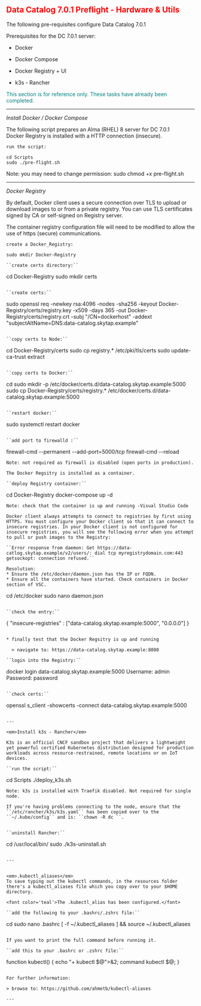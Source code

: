 ## <font color='red'>Data Catalog 7.0.1 Preflight - Hardware & Utils</font>  

The following pre-requisites configure Data Catalog 7.0.1

Prerequisites for the DC 7.0.1 server:
* Docker
* Docker Compose
* Docker Registry + UI 

* k3s - Rancher

<font color='teal'>This section is for reference only. These tasks have already been completed.</font>

---

<em>Install Docker / Docker Compose</em>

The following script prepares an Alma (RHEL) 8 server for DC 7.0.1  
Docker Registry is installed with a HTTP connection (insecure).

``run the script:``
```
cd Scripts
sudo ./pre-flight.sh
```
Note: you may need to change permission: sudo chmod +x pre-flight.sh

--- 

<em>Docker Registry</em>

By default, Docker client uses a secure connection over TLS to upload or download images to or from a private registry. You can use TLS certificates signed by CA or self-signed on Registry server.

The container registry configuration file will need to be modified to allow the use of https (secure) communications.

``create a Docker_Registry:``
```
sudo mkdir Docker-Registry

``create certs directory:``
```
cd Docker-Registry
sudo mkdir certs
```

``create certs:``
```
sudo openssl req -newkey rsa:4096 -nodes -sha256 -keyout Docker-Registry/certs/registry.key -x509 -days 365 -out Docker-Registry/certs/registry.crt -subj "/CN=dockerhost" -addext "subjectAltName=DNS:data-catalog.skytap.example"
```

``copy certs to Node:``
```
cd Docker-Registry/certs
sudo cp registry.* /etc/pki/tls/certs
sudo update-ca-trust extract
```

``copy certs to Docker:``
```
cd
sudo mkdir -p /etc/docker/certs.d/data-catalog.skytap.example:5000
sudo cp Docker-Registry/certs/registry.* /etc/docker/certs.d/data-catalog.skytap.example:5000
```

``restart docker:``
```
sudo systemctl restart docker
```

``add port to firewalld :``
```
firewall-cmd --permanent --add-port=5000/tcp
firewall-cmd --reload
```
Note: not required as firewall is disabled (open ports in production).

The Docker Regsitry is installed as a container.

``deploy Registry container:``
```
cd Docker-Registry
docker-compose up -d
```
Note: check that the container is up and running -Visual Studio Code

Docker client always attempts to connect to registries by first using HTTPS. You must configure your Docker client so that it can connect to insecure registries. In your Docker client is not configured for insecure registries, you will see the following error when you attempt to pull or push images to the Registry:  

``Error response from daemon: Get https://data-catlog.skytap.example/v2/users/: dial tcp myregistrydomain.com:443 getsockopt: connection refused.``

Resolution: 
* Ensure the /etc/docker/daemon.json has the IP or FQDN. 
* Ensure all the containers have started. Check containers in Docker section of VSC.

```
cd /etc/docker
sudo nano daemon.json
```

``check the entry:``
```
{
"insecure-registries" : ["data-catalog.skytap.example:5000", "0.0.0.0"]
}
```

* finally test that the Docker Regsitry is up and running

  > navigate to: https://data-catalog.skytap.example:8080

``login into the Registry:``
```
docker login data-catalog.skytap.example:5000
Username: admin
Password: password  
```

``check certs:``
```
openssl s_client -showcerts -connect data-catalog.skytap.example:5000
```

---

<em>Install k3s - Rancher</em> 

K3s is an official CNCF sandbox project that delivers a lightweight yet powerful certified Kubernetes distribution designed for production workloads across resource-restrained, remote locations or on IoT devices.

``run the script:``
```
cd Scripts
./deploy_k3s.sh
```
Note: k3s is installed with Traefik disabled. Not required for single node.

If you're having problems connecting to the node, ensure that the ``/etc/rancher/k3s/k3s.yaml`` has been copied over to the ``~/.kube/config`` and is: ``chown -R dc ``. 


``uninstall Rancher:``
```
cd /usr/local/bin/
sudo ./k3s-uninstall.sh
```

---


<em>.kubectl_aliases</em>  
To save typing out the kubectl commands, in the resources folder there's a kubectl_aliases file which you copy over to your $HOME directory.

<font color='teal'>The .kubectl_alias has been configured.</font>

``add the following to your .bashrc/.zshrc file:``
```
cd 
sudo nano .bashrc
[ -f ~/.kubectl_aliases ] && source ~/.kubectl_aliases
```

If you want to print the full command before running it.   

``add this to your .bashrc or .zshrc file:``
```
function kubectl() { echo "+ kubectl $@">&2; command kubectl $@; }
```

For further information:

> browse to: https://github.com/ahmetb/kubectl-aliases

--- 